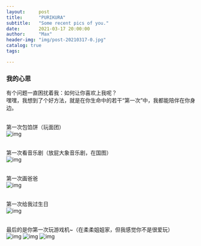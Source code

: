 ```yaml
---
layout:     post
title:      "PURIKURA"
subtitle:   "Some recent pics of you."
date:       2021-03-17 20:00:00
author:     "Max"
header-img: "img/post-20210317-0.jpg"
catalog: true
tags:

---
```


> 

<h3>我的心思</h3> 
有个问题一直困扰着我：如何让你喜欢上我呢？
<br>嘿嘿，我想到了个好方法，就是在你生命中的若干“第一次”中，我都能陪伴在你身边。


<br>第一次包馅饼（玩面团）
<br>
![img](/img/post-20210317-1.JPG)

<br>第一次看音乐剧（放屁大象音乐剧，在国图）
<br>
![img](/img/post-20210317-2.JPG)

<br>第一次画爸爸
<br>
![img](/img/post-20210317-3.JPG)

<br>第一次给我过生日
<br>
![img](/img/post-20210317-4.JPG)

<br>最后的是你第一次玩游戏机~（在柔柔姐姐家，但我感觉你不是很爱玩）
<br>
![img](/img/post-20210317-5.jpg)
![img](/img/post-20210317-6.jpg)
![img](/img/post-20210317-7.JPG)


